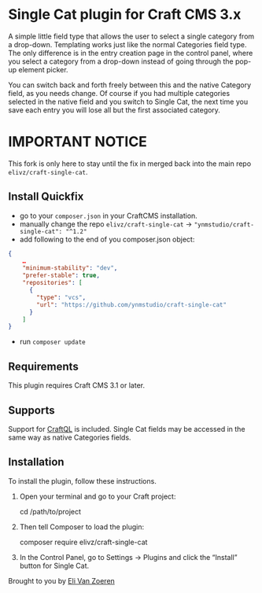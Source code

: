 # Single Cat plugin for Craft CMS 3.x

A simple little field type that allows the user to select a single category from a drop-down. Templating works just like the normal Categories field type. The only difference is in the entry creation page in the control panel, where you select a category from a drop-down instead of going through the pop-up element picker.

You can switch back and forth freely between this and the native Category field, as you needs change. Of course if you had multiple categories selected in the native field and you switch to Single Cat, the next time you save each entry you will lose all but the first associated category.

# IMPORTANT NOTICE

This fork is only here to stay until the fix in merged back into the main repo `elivz/craft-single-cat`.

## Install Quickfix

- go to your `composer.json` in your CraftCMS installation.
- manually change the repo `elivz/craft-single-cat` &rarr; `"ynmstudio/craft-single-cat": "^1.2"`
- add following to the end of you composer.json object:
```json
{
    …
    "minimum-stability": "dev",
    "prefer-stable": true,
    "repositories": [
      {
        "type": "vcs",
        "url": "https://github.com/ynmstudio/craft-single-cat"
      }
    ]
}
```
- run `composer update`

## Requirements

This plugin requires Craft CMS 3.1 or later.

## Supports

Support for [CraftQL](https://github.com/markhuot/craftql) is included. Single Cat fields may be accessed in the same way as native Categories fields.

## Installation

To install the plugin, follow these instructions.

1.  Open your terminal and go to your Craft project:

    cd /path/to/project

2.  Then tell Composer to load the plugin:

    composer require elivz/craft-single-cat

3.  In the Control Panel, go to Settings → Plugins and click the “Install” button for Single Cat.

Brought to you by [Eli Van Zoeren](https://elivz.com)
